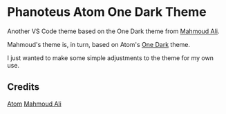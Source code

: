 # Phanoteus Atom One Dark Theme

Another VS Code theme based on the One Dark theme from [Mahmoud Ali](https://github.com/akamud).

Mahmoud's theme is, in turn, based on Atom's [One Dark](https://github.com/atom/one-dark-syntax) theme.

I just wanted to make some simple adjustments to the theme for my own use.


## Credits

[Atom](https://github.com/atom)
[Mahmoud Ali](https://github.com/akamud)
